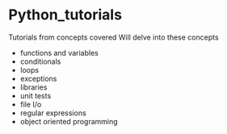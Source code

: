# Python_tutorials
Tutorials from concepts covered 
Will delve into these concepts 
  -  functions and variables
  -  conditionals
  -  loops
  -  exceptions 
  -  libraries
  -  unit tests 
  -  file I/o
  -  regular expressions 
  -  object oriented programming

